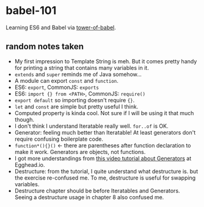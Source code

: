# babel-101

Learning ES6 and Babel via [tower-of-babel](https://github.com/yosuke-furukawa/tower-of-babel).

## random notes taken

- My first impression to Template String is meh. But it comes pretty handy for printing a string that contains many variables in it.
- `extends` and `super` reminds me of Java somehow...
- A module can export `const` and `function`.
- ES6: `export`, CommonJS: `exports`
- ES6: `import {} from <PATH>`, CommonJS: `require()`
- `export default` so importing doesn't require `{}`.
- `let` and `const` are simple but pretty useful I think.
- Computed property is kinda cool. Not sure if I will be using it that much though.
- I don't think I understand Iteratable really well. `for..of` is OK.
- Generator: feeling much better than Iteratable! At least generators don't require confusing boilerplate code.
- `function*(){}()` <- there are parentheses after function declaration to make it work. Generators are objects, not functions.
- I got more understandings from [this video tutorial about Generators](https://egghead.io/lessons/ecmascript-6-generators) at Egghead.io.
- Destructure: from the tutorial, I quite understand what destructure is. but the exercise re-confused me. To me, destructure is useful for swapping variables.
- Destructure chapter should be before Iteratables and Generators. Seeing a destructure usage in chapter 8 also confused me.